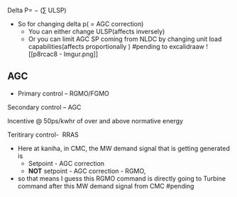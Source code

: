 Delta P= − (∑ ULSP)

- So for changing delta p( = AGC correction)
    - You can either change ULSP(affects inversely)
    - Or you can limit AGC SP coming from NLDC by changing unit load capabilities(affects proportionally )
#pending to excalidraaw
![[p8rcac8 - Imgur.png]]

## AGC

- Primary control – RGMO/FGMO

Secondary control – AGC

Incentive @ 50ps/kwhr of over and above normative energy

Teritirary control-  RRAS

- Here at kaniha, in CMC, the MW demand signal that is getting generated is
	- Setpoint - AGC correction
	- **NOT** setpoint - AGC correction - RGMO, 
- so that means I guess this RGMO command is directly going to Turbine command after this MW demand signal from CMC #pending 